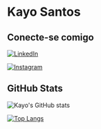 # Kayo Santos

## Conecte-se comigo
[![LinkedIn](https://img.shields.io/badge/LinkedIn-0077B5?style=for-the-badge&logo=linkedin&logoColor=white)](https://www.linkedin.com/in/kayo-santos/)

[![Instagram](https://img.shields.io/badge/-Instagram-%23E4405F?style=for-the-badge&logo=instagram&logoColor=white)](https://www.instagram.com/kayordgs/)

## GitHub Stats
![Kayo's GitHub stats](https://github-readme-stats.vercel.app/api?username=kayoinreality&show_icons=true&theme=radical)

[![Top Langs](https://github-readme-stats.vercel.app/api/top-langs/?username=kayoinreality&layout=compact)](https://github.com/anuraghazra/github-readme-stats)
